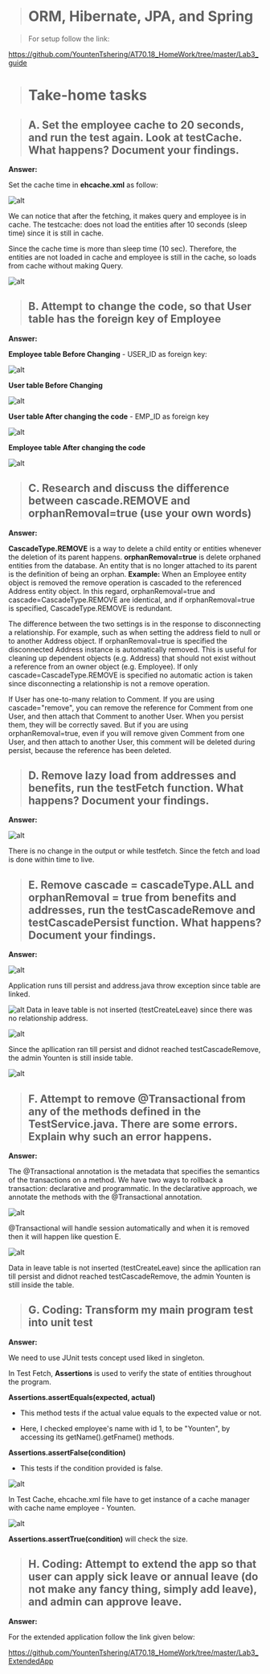># ORM, Hibernate, JPA, and Spring

> For setup follow the link:

https://github.com/YountenTshering/AT70.18_HomeWork/tree/master/Lab3_guide

># Take-home tasks

>## A. Set the employee cache to **20 seconds**, and run the test again.  Look at testCache.  What happens?  Document your findings.
**Answer:**

Set the cache time in **ehcache.xml** as follow:

![alt](ORM/image/6.PNG)

We can notice that after the fetching, it makes query and employee is in cache.
The testcache: does not load the entities after 10 seconds (sleep time) since it is still in cache.

Since the cache time is more than sleep time (10 sec). Therefore, the entities are not loaded in cache and employee is still in the cache, so loads from cache without making Query.

![alt](ORM/image/7.PNG)

>## B. Attempt to change the code, so that User table has the **foreign key** of Employee
**Answer:**

**Employee table Before Changing** - USER_ID as foreign key:

![alt](ORM/image/10.PNG)

**User table Before Changing**

![alt](ORM/image/11.PNG)


**User table After changing the code** - EMP_ID as foreign key

![alt](ORM/image/13.PNG)

**Employee table After changing the code**

![alt](ORM/image/12.PNG)

>## C. Research and discuss the difference between **cascade.REMOVE and orphanRemoval=true** (use your own words)
**Answer:**

**CascadeType.REMOVE** is a way to delete a child entity or entities whenever the deletion of its parent happens.
**orphanRemoval=true** is delete orphaned entities from the database. An entity that is no longer attached to its parent is the definition of being an orphan.
**Example:**
When an Employee entity object is removed the remove operation is cascaded to the referenced Address entity object. In this regard, orphanRemoval=true and cascade=CascadeType.REMOVE are identical, and if orphanRemoval=true is specified, CascadeType.REMOVE is redundant. 

The difference between the two settings is in the response to disconnecting a relationship. For example, such as when setting the address field to null or to another Address object. If orphanRemoval=true is specified the disconnected Address instance is automatically removed. This is useful for cleaning up dependent objects (e.g. Address) that should not exist without a
reference from an owner object (e.g. Employee). If only cascade=CascadeType.REMOVE is specified no automatic action is taken since disconnecting a relationship is not a remove operation.

If User has one-to-many relation to Comment. If you are using cascade="remove", you can remove the reference for Comment from one User, and then attach that Comment to another User. When you persist them, they will be correctly saved. But if you are using orphanRemoval=true, even if you will remove given Comment from one User, and then attach to another User, this comment will be deleted during persist, because the reference has been deleted.

>## D. **Remove lazy load** from addresses and benefits, run the testFetch function. What happens?  Document your findings.
**Answer:**

![alt](ORM/image/1.PNG)

There is no change in the output or while testfetch. Since the fetch and load is done within time to live.

>## E. **Remove cascade = cascadeType.ALL and orphanRemoval = true from benefits and addresses**, run the testCascadeRemove and testCascadePersist function.  What happens?  Document your findings.
**Answer:**

![alt](ORM/image/2.PNG)

Application runs till persist and address.java throw exception since table are linked.

![alt](ORM/image/3.PNG)
Data in leave table is not inserted (testCreateLeave) since there was no relationship address.

![alt](ORM/image/4.PNG)

Since the apllication ran till persist and didnot reached testCascadeRemove, the admin Younten is still inside table.

![alt](ORM/image/5.PNG)


>## F. **Attempt to remove @Transactional** from any of the methods defined in the TestService.java.  There are some errors.  Explain why such an error happens.
**Answer:**

The @Transactional annotation is the metadata that specifies the semantics of the transactions on a method. We have two ways to rollback a transaction: declarative and programmatic. In the declarative approach, we annotate the methods with the @Transactional annotation.

![alt](ORM/image/14.PNG)

@Transactional will handle session automatically and when it is removed then it will happen like question E.

![alt](ORM/image/15.PNG)

Data in leave table is not inserted (testCreateLeave) since the apllication ran till persist and didnot reached testCascadeRemove, the admin Younten is still inside the table.

>## G. Coding: **Transform** my main program test into unit test
**Answer:**

We need to use JUnit tests concept used liked in singleton.

In Test Fetch, **Assertions** is used to verify the state of entities throughout the program.

**Assertions.assertEquals(expected, actual)**

- This method tests if the actual value equals to the expected value or not.

- Here, I checked employee's name with id 1, to be "Younten", by accessing its getName().getFname() methods.

**Assertions.assertFalse(condition)**

- This tests if the condition provided is false.

![alt](ORM/image/20.PNG)

In Test Cache, ehcache.xml file have to get instance of a cache manager with cache name employee - Younten.

![alt](ORM/image/22.PNG)


**Assertions.assertTrue(condition)** will check the size.

>## H. Coding: Attempt to extend the app so that user can apply sick leave or annual leave (do not make any fancy thing, simply add leave), and admin can approve leave.
**Answer:**

For the extended application follow the link given below:

https://github.com/YountenTshering/AT70.18_HomeWork/tree/master/Lab3_ExtendedApp



